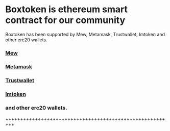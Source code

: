 Boxtoken is ethereum smart contract for our community
=======================================================

Boxtoken has been supported by Mew, Metamask, Trustwallet, Imtoken and other erc20 wallets.

### [Mew](https://myetherwallet.com/)
### [Metamask](https://metamask.io/)
### [Trustwallet](https://play.google.com/store/apps/details?id=com.wallet.crypto.trustapp)
### [Imtoken](https://play.google.com/store/apps/details?id=im.token.app)
### and other erc20 wallets.
+++++++++++++++++++++++++++++++++++++++++++++++++++++++++
